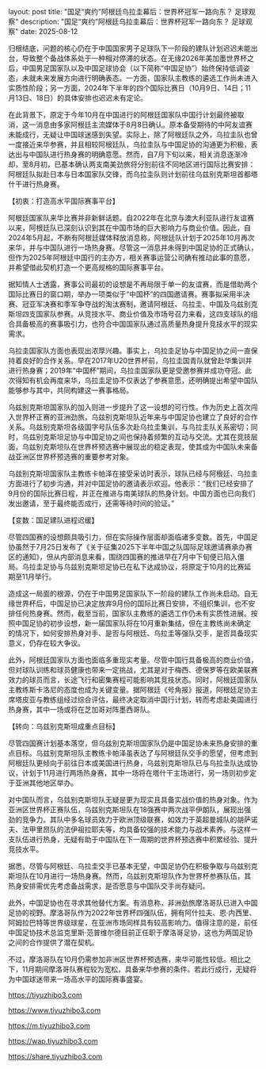 layout: post title: "国足“爽约”阿根廷乌拉圭幕后：世界杯冠军一路向东？  足球观察" description: "国足“爽约”阿根廷乌拉圭幕后：世界杯冠军一路向东？  足球观察" date: 2025-08-12

归根结底，问题的核心仍在于中国国家男子足球队下一阶段的建队计划迟迟未能出台，导致整个备战体系处于一种相对停滞的状态。在无缘2026年美加墨世界杯之后，中国男足国家队以及中国足球协会（以下简称“中国足协”）始终保持低调姿态，未就未来发展方向进行明确表态。一方面，国家队主教练的遴选工作尚未进入实质性阶段；另一方面，2024年下半年的四个国际比赛日（10月9日、14日；11月13日、18日）的具体安排也迟迟未有定论。

在此背景下，原定于今年10月在中国进行的阿根廷国家队中国行计划最终被取消，这一消息由多家阿根廷主流媒体于8月8日确认。原本备受期待的中阿友谊赛未能成行，无疑让中国球迷感到失望。实际上，除了阿根廷队之外，乌拉圭队也曾一度接近来华参赛，并且相较阿根廷队，乌拉圭队与中国足协的沟通更为积极，表达出与中国队进行热身赛的明确意愿。然而，自7月下旬以来，相关消息逐渐冷却，至8月初，已基本确认两支南美劲旅将分别前往不同地区进行国际比赛安排：阿根廷队拟赴日本与日本国家队交锋，而乌拉圭队则计划前往乌兹别克斯坦首都塔什干进行热身赛。

【初衷：打造高水平国际赛事平台】

阿根廷国家队来华比赛并非新鲜话题。自2022年在北京与澳大利亚队进行友谊赛以来，阿根廷队已深刻认识到其在中国市场的巨大影响力与商业价值。因此，自2024年5月起，不断有阿根廷媒体释放消息称，阿根廷队计划于2025年10月再次来华，并与中国队进行一场热身赛。尽管这一消息并未得到中国足协的正式确认，但作为2025年阿根廷中国行的主办方，相关赛事运营公司确有推动此事的意愿，并希望借此契机打造一个更高规格的国际赛事平台。

据知情人士透露，赛事公司最初的设想是不再局限于单一的友谊赛，而是借助两个国际比赛日的窗口期，举办一项类似于“中国杯”的四国邀请赛。赛事拟采用半决赛、冠亚军决赛和季军争夺战的淘汰赛制，邀请阿根廷、乌拉圭、中国及乌兹别克斯坦四支国家队参赛。从竞技水平、商业价值及市场号召力来看，这四支球队的组合具备极高的赛事吸引力，也符合中国国家队通过高质量热身提升竞技水平的现实需求。

乌拉圭国家队方面也表现出浓厚兴趣。事实上，乌拉圭足协与中国足协之间一直保持着良好的合作关系。早在2017年U20世界杯前，乌拉圭国青队就曾赴华集训并进行热身赛；2019年“中国杯”期间，乌拉圭国家队更是受邀参赛并成功夺冠。此次得知有机会再度来华，乌拉圭足协不仅表达了参赛意愿，还明确提出希望中国队能够参与其中，共同构建这一赛事格局。

乌兹别克斯坦国家队的加入则进一步提升了这一设想的可行性。作为历史上首次闯入世界杯正赛的亚洲劲旅，乌兹别克斯坦队近年来与中国足协也建立了良好的合作关系。乌兹别克斯坦各级国字号队伍多次赴乌拉圭集训，与乌拉圭队关系密切；同时，乌兹别克斯坦足协与中国足协之间也保持着频繁的互动与交流。尤其在竞技层面，乌兹别克斯坦队在世界杯预选赛中展现出的稳定表现，使其成为中国队未来备战亚洲区世界杯预选赛的重要参考对象。

乌兹别克斯坦国家队主教练卡帕泽在接受采访时表示，球队已经与阿根廷、乌拉圭方面进行了初步沟通，并对中国足协的邀请表示欢迎。他表示：“我们已经安排了9月份的国际比赛日程，并正在推进与南美球队的热身计划。中国方面也已向我们发出邀请，至于最终能否成行，还需等待时间的验证。”

【变数：国足建队进程迟缓】

尽管四国赛的设想颇具吸引力，但在实际操作层面却面临诸多变数。首先，中国足协虽然于7月25日发布了《关于征集2025下半年中国之队国际足球邀请赛承办赛区的通知》，但从内部消息来看，围绕四国赛的推进早在7月中下旬便已陷入僵局。乌拉圭足协与乌兹别克斯坦足协已在私下达成协议，将原定于10月的比赛延期至11月举行。

造成这一局面的根源，仍在于中国男足国家队下一阶段的建队工作尚未启动。自无缘世界杯后，中国足协已决定放弃9月份的国际比赛日安排，不组织集训，也不安排任何热身赛。然而，截至当前，国家队主教练的遴选工作仍未有实质性进展。按照中国足协的初步设想，新一届国家队将在10月重新集结，但在主教练尚未确定的情况下，如何安排热身对手、是否与阿根廷、乌拉圭等强队交手，是否具备现实意义，仍存在较大争议。

此外，阿根廷国家队方面也面临多重现实考量。尽管中国行具备极高的商业价值，但对球队训练和球员健康也带来一定挑战，尤其是对于梅西、德保罗等在欧美联赛效力的球员而言，长途飞行和密集赛程可能影响其竞技状态。同时，阿根廷国家队主教练斯卡洛尼的态度也成为关键变量。据阿根廷《号角报》报道，阿根廷足协主席塔皮亚与教练组经过综合评估，最终决定取消中国行计划，转而考虑赴美国进行热身赛，其中一场或将在芝加哥对阵墨西哥队。

【转向：乌兹别克斯坦成重点目标】

尽管四国赛计划基本落空，但乌兹别克斯坦国家队仍是中国足协未来热身安排的重点目标。乌兹别克斯坦队主教练卡帕泽虽表达了与阿根廷队交手的愿望，但考虑到阿根廷队更倾向于前往日本或美国进行热身，乌兹别克斯坦队已与乌拉圭队达成协议，计划于11月进行两场热身赛，其中一场将在塔什干主场进行，另一场则初步定于亚洲其他地区举办。

对中国队而言，乌兹别克斯坦队无疑是更为现实且具备实战价值的热身对象。作为亚洲区世界杯正赛队伍，乌兹别克斯坦队在18强赛中两次战平伊朗队，展现出强劲的竞争力。其队中多名球员效力于欧洲顶级联赛，如效力于英超曼城队的胡萨诺夫、法甲里昂队的法伊祖拉耶夫等，均具备较强的技术能力与战术素养。与这样一支队伍进行热身，无疑有助于中国队在下一周期的世界杯预选赛中积累经验、提升竞技水平。

据悉，尽管与阿根廷、乌拉圭交手已基本无望，中国足协仍在积极争取与乌兹别克斯坦队在10月进行一场热身赛。然而，乌兹别克斯坦队作为世界杯参赛队伍，其热身安排需优先考虑备战需求，是否愿意与中国队交手尚存疑问。

此外，中国足协也在寻求其他替代方案。有消息称，非洲劲旅摩洛哥队已进入中国足协的视野。摩洛哥队作为2022年世界杯四强队伍，拥有阿什拉夫、恩·内西里、阿姆拉巴特等世界级球星，在亚洲市场同样具有较高影响力。值得注意的是，前任中国足协技术总监克里斯·范普维尔德目前正任职于摩洛哥足协，这也为两国足协之间的合作提供了潜在契机。

不过，摩洛哥队在10月仍需参加非洲区世界杯预选赛，来华可能性较低。相比之下，11月期间摩洛哥队赛程较为宽松，具备来华参赛的条件。若此行成行，无疑将为中国球迷带来一场高水平的国际赛事盛宴。

https://tiyuzhibo3.com

https://www.tiyuzhibo3.com

https://m.tiyuzhibo3.com

https://wap.tiyuzhibo3.com

https://share.tiyuzhibo3.com